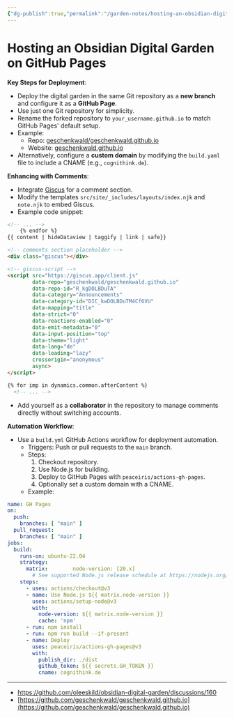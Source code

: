 ```yaml
---
{"dg-publish":true,"permalink":"/garden-notes/hosting-an-obsidian-digital-garden-on-git-hub-pages/","tags":["seedling","note"],"created":"2024-12-02T18:10","updated":"2024-12-03T17:28"}
---
```


# Hosting an Obsidian Digital Garden on GitHub Pages

**Key Steps for Deployment**:

- Deploy the digital garden in the same Git repository as a **new branch** and configure it as a **GitHub Page**.
- Use just one Git repository for simplicity.
- Rename the forked repository to `your_username.github.io` to match GitHub Pages' default setup.  
- Example:
    - Repo: [geschenkwald/geschenkwald.github.io](https://github.com/geschenkwald/geschenkwald.github.io)
    - Website: [geschenkwald.github.io](https://geschenkwald.github.io)
- Alternatively, configure a **custom domain** by modifying the `build.yaml` file to include a CNAME (e.g., `cognithink.de`).

**Enhancing with Comments**:

- Integrate [Giscus](https://giscus.app/) for a comment section.
- Modify the templates `src/site/_includes/layouts/index.njk` and `note.njk` to embed Giscus.  
- Example code snippet:

```html
<!-- ... -->
    {% endfor %}
{{ content | hideDataview | taggify | link | safe}}

<!-- comments section placeholder -->
<div class="giscus"></div>

<!-- giscus-script -->
<script src="https://giscus.app/client.js"
        data-repo="geschenkwald/geschenkwald.github.io"
        data-repo-id="R_kgDOLBDuTA"
        data-category="Announcements"
        data-category-id="DIC_kwDOLBDuTM4Cf6VU"
        data-mapping="title"
        data-strict="0"
        data-reactions-enabled="0"
        data-emit-metadata="0"
        data-input-position="top"
        data-theme="light"
        data-lang="de"
        data-loading="lazy"
        crossorigin="anonymous"
        async>
</script>

{% for imp in dynamics.common.afterContent %}
  <!-- ... -->
```

- Add yourself as a **collaborator** in the repository to manage comments directly without switching accounts.

**Automation Workflow**:

- Use a `build.yml` GitHub Actions workflow for deployment automation.
    - Triggers: Push or pull requests to the `main` branch.
    - Steps:
        1. Checkout repository.
        2. Use Node.js for building.
        3. Deploy to GitHub Pages with `peaceiris/actions-gh-pages`.
        4. Optionally set a custom domain with a CNAME.
    -  Example:
    
```yaml
name: GH Pages
on:
  push:
    branches: [ "main" ]
  pull_request:
    branches: [ "main" ]
jobs:
  build:
    runs-on: ubuntu-22.04
    strategy:
      matrix:        node-version: [20.x]
        # See supported Node.js release schedule at https://nodejs.org/en/about/releases/
    steps:
      - uses: actions/checkout@v3
      - name: Use Node.js ${{ matrix.node-version }}
        uses: actions/setup-node@v3
        with:
          node-version: ${{ matrix.node-version }}
          cache: 'npm'
      - run: npm install
      - run: npm run build --if-present
      - name: Deploy
        uses: peaceiris/actions-gh-pages@v3
        with:
          publish_dir: ./dist
          github_token: ${{ secrets.GH_TOKEN }}
          cname: cognithink.de
```

---
- https://github.com/oleeskild/obsidian-digital-garden/discussions/160
- [https://github.com/geschenkwald/geschenkwald.github.io](https://github.com/geschenkwald/geschenkwald.github.io)